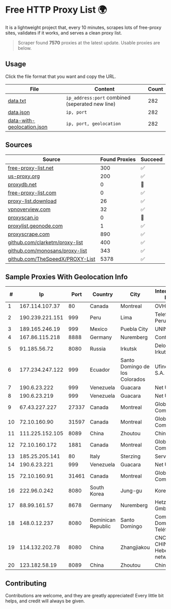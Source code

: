 
# Free HTTP Proxy List 🌍

It is a lightweight project that, every 10 minutes, scrapes lots of free-proxy sites, validates if it works, and serves a clean proxy list.


> Scraper found **7570** proxies at the latest update. Usable proxies are below.

## Usage

Click the file format that you want and copy the URL.


|File|Content|Count|
|----|-------|-----|
|[data.txt](https://raw.githubusercontent.com/themiralay/Proxy-List-World/master/data.txt)|`ip_address:port` combined (seperated new line)|282|
|[data.json](https://raw.githubusercontent.com/themiralay/Proxy-List-World/master/data.json)|`ip, port`|282|
|[data-with-geolocation.json](https://raw.githubusercontent.com/themiralay/Proxy-List-World/master/data-with-geolocation.json)|`ip, port, geolocation`|282|

## Sources

|Source|Found Proxies|Succeed|
|------|-------------|-------|
|[free-proxy-list.net](https://free-proxy-list.net)|300|✅|
|[us-proxy.org](https://www.us-proxy.org)|200|✅|
|[proxydb.net](http://proxydb.net)|0|🚫|
|[free-proxy-list.com](https://free-proxy-list.com/?page=&port=&type%5B%5D=http&type%5B%5D=https&up_time=0&search=Search)|0|✅|
|[proxy-list.download](https://www.proxy-list.download/HTTP)|26|✅|
|[vpnoverview.com](https://vpnoverview.com/privacy/anonymous-browsing/free-proxy-servers)|32|✅|
|[proxyscan.io](https://www.proxyscan.io)|0|🚫|
|[proxylist.geonode.com](https://proxylist.geonode.com/api/proxy-list?limit=300&page=1&sort_by=lastChecked&sort_type=desc&protocols=http,https)|1|✅|
|[proxyscrape.com](https://api.proxyscrape.com/v2/?request=displayproxies&protocol=http&timeout=10000&country=all&ssl=all&anonymity=all)|890|✅|
|[github.com/clarketm/proxy-list](https://raw.githubusercontent.com/clarketm/proxy-list/master/proxy-list-raw.txt)|400|✅|
|[github.com/monosans/proxy-list](https://raw.githubusercontent.com/monosans/proxy-list/main/proxies/http.txt)|343|✅|
|[github.com/TheSpeedX/PROXY-List](https://raw.githubusercontent.com/TheSpeedX/PROXY-List/master/http.txt)|5378|✅|


## Sample Proxies With Geolocation Info

|#|Ip|Port|Country|City|Internet Service Provider|
|-|--|----|-------|----|-------------------------|
|1|167.114.107.37|80|Canada|Montreal|OVH SAS|
|2|190.239.221.151|999|Peru|Lima|Telefonica del Peru S.A.A.|
|3|189.165.246.19|999|Mexico|Puebla City|UNINET|
|4|167.86.115.218|8888|Germany|Nuremberg|Contabo GmbH|
|5|91.185.56.72|8080|Russia|Irkutsk|Delovaya Set' - Irkutsk|
|6|177.234.247.122|999|Ecuador|Santo Domingo de los Colorados|Ufinet Panama S.A.|
|7|190.6.23.222|999|Venezuela|Guacara|Net Uno|
|8|190.6.23.219|999|Venezuela|Guacara|Net Uno|
|9|67.43.227.227|27337|Canada|Montreal|GloboTech Communications|
|10|72.10.160.90|31597|Canada|Montreal|GloboTech Communications|
|11|111.225.152.105|8089|China|Zhoutou|China Telecom|
|12|72.10.160.172|1881|Canada|Montreal|GloboTech Communications|
|13|185.25.205.141|80|Italy|Sterzing|Servereasy Italy|
|14|190.6.23.221|999|Venezuela|Guacara|Net Uno|
|15|72.10.160.91|31461|Canada|Montreal|GloboTech Communications|
|16|222.96.0.242|8080|South Korea|Jung-gu|Korea Telecom|
|17|88.99.161.57|8678|Germany|Nuremberg|Hetzner Online GmbH|
|18|148.0.12.237|8080|Dominican Republic|Santo Domingo|Compañía Dominicana de Teléfonos S. A.|
|19|114.132.202.78|8080|China|Zhangjiakou|CNC Group CHINA169 Hebei Province network|
|20|123.182.58.19|8089|China|Zhoutou|China Telecom|



## Contributing

Contributions are welcome, and they are greatly appreciated! Every
little bit helps, and credit will always be given.

